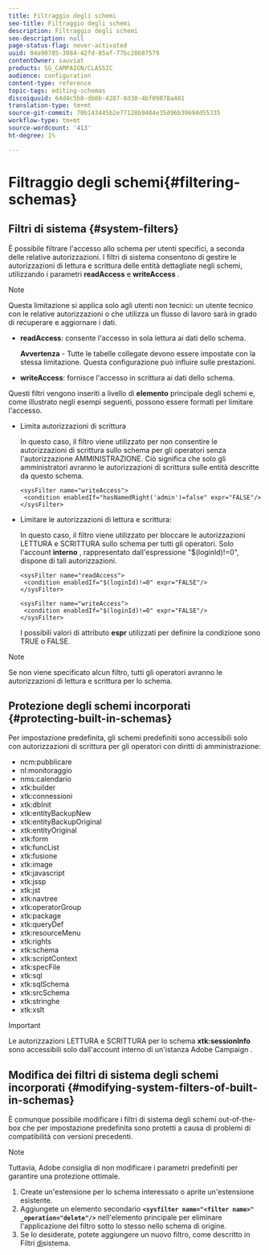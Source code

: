```yaml
---
title: Filtraggio degli schemi
seo-title: Filtraggio degli schemi
description: Filtraggio degli schemi
seo-description: null
page-status-flag: never-activated
uuid: 04a90785-3084-42fd-85af-77bc28687579
contentOwner: sauviat
products: SG_CAMPAIGN/CLASSIC
audience: configuration
content-type: reference
topic-tags: editing-schemas
discoiquuid: 64d4c5b8-db0b-4287-8d30-4bf09878a401
translation-type: tm+mt
source-git-commit: 70b143445b2e77128b9404e35d96b39694d55335
workflow-type: tm+mt
source-wordcount: '413'
ht-degree: 1%

---
```



# Filtraggio degli schemi{#filtering-schemas}

## Filtri di sistema {#system-filters}

È possibile filtrare l&#39;accesso allo schema per utenti specifici, a seconda delle relative autorizzazioni. I filtri di sistema consentono di gestire le autorizzazioni di lettura e scrittura delle entità dettagliate negli schemi, utilizzando i parametri **readAccess** e **writeAccess** .

>[!NOTE]
>
>Questa limitazione si applica solo agli utenti non tecnici: un utente tecnico con le relative autorizzazioni o che utilizza un flusso di lavoro sarà in grado di recuperare e aggiornare i dati.

* **readAccess**: consente l&#39;accesso in sola lettura ai dati dello schema.

   **Avvertenza** - Tutte le tabelle collegate devono essere impostate con la stessa limitazione. Questa configurazione può influire sulle prestazioni.

* **writeAccess**: fornisce l&#39;accesso in scrittura ai dati dello schema.

Questi filtri vengono inseriti a livello di **elemento** principale degli schemi e, come illustrato negli esempi seguenti, possono essere formati per limitare l&#39;accesso.

* Limita autorizzazioni di scrittura

   In questo caso, il filtro viene utilizzato per non consentire le autorizzazioni di scrittura sullo schema per gli operatori senza l&#39;autorizzazione AMMINISTRAZIONE. Ciò significa che solo gli amministratori avranno le autorizzazioni di scrittura sulle entità descritte da questo schema.

   ```
   <sysFilter name="writeAccess">      
    <condition enabledIf="hasNamedRight('admin')=false" expr="FALSE"/>    
   </sysFilter>
   ```

* Limitare le autorizzazioni di lettura e scrittura:

   In questo caso, il filtro viene utilizzato per bloccare le autorizzazioni LETTURA e SCRITTURA sullo schema per tutti gli operatori. Solo l&#39;account **interno** , rappresentato dall&#39;espressione &quot;$(loginId)!=0&quot;, dispone di tali autorizzazioni.

   ```
   <sysFilter name="readAccess"> 
    <condition enabledIf="$(loginId)!=0" expr="FALSE"/>
   </sysFilter>
   
   <sysFilter name="writeAccess">  
    <condition enabledIf="$(loginId)!=0" expr="FALSE"/>
   </sysFilter>
   ```

   I possibili valori di attributo **espr** utilizzati per definire la condizione sono TRUE o FALSE.

>[!NOTE]
>
>Se non viene specificato alcun filtro, tutti gli operatori avranno le autorizzazioni di lettura e scrittura per lo schema.

## Protezione degli schemi incorporati {#protecting-built-in-schemas}

Per impostazione predefinita, gli schemi predefiniti sono accessibili solo con autorizzazioni di scrittura per gli operatori con diritti di amministrazione:

* ncm:pubblicare
* nl:monitoraggio
* nms:calendario
* xtk:builder
* xtk:connessioni
* xtk:dbInit
* xtk:entityBackupNew
* xtk:entityBackupOriginal
* xtk:entityOriginal
* xtk:form
* xtk:funcList
* xtk:fusione
* xtk:image
* xtk:javascript
* xtk:jssp
* xtk:jst
* xtk:navtree
* xtk:operatorGroup
* xtk:package
* xtk:queryDef
* xtk:resourceMenu
* xtk:rights
* xtk:schema
* xtk:scriptContext
* xtk:specFile
* xtk:sql
* xtk:sqlSchema
* xtk:srcSchema
* xtk:stringhe
* xtk:xslt

>[!IMPORTANT]
>
>Le autorizzazioni LETTURA e SCRITTURA per lo schema **xtk:sessionInfo** sono accessibili solo dall&#39;account interno di un&#39;istanza Adobe Campaign .

## Modifica dei filtri di sistema degli schemi incorporati {#modifying-system-filters-of-built-in-schemas}

È comunque possibile modificare i filtri di sistema degli schemi out-of-the-box che per impostazione predefinita sono protetti a causa di problemi di compatibilità con versioni precedenti.

>[!NOTE]
>
>Tuttavia,  Adobe consiglia di non modificare i parametri predefiniti per garantire una protezione ottimale.

1. Create un&#39;estensione per lo schema interessato o aprite un&#39;estensione esistente.
1. Aggiungete un elemento secondario **`<sysfilter name="<filter name>" _operation="delete"/>`** nell&#39;elemento principale per eliminare l&#39;applicazione del filtro sotto lo stesso nello schema di origine.
1. Se lo desiderate, potete aggiungere un nuovo filtro, come descritto in Filtri [di](#system-filters)sistema.

